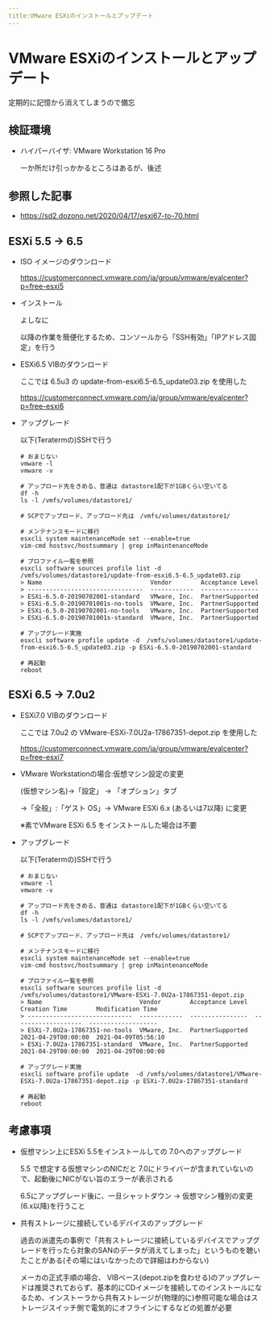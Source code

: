 ```yaml
---
title:VMware ESXiのインストールとアップデート
---
```

# VMware ESXiのインストールとアップデート

定期的に記憶から消えてしまうので備忘

## 検証環境

- ハイパーバイザ: VMware Workstation 16 Pro 

  一か所だけ引っかかるところはあるが、後述

## 参照した記事

- https://sd2.dozono.net/2020/04/17/esxi67-to-70.html

## ESXi 5.5 → 6.5 

- ISO イメージのダウンロード

  https://customerconnect.vmware.com/ja/group/vmware/evalcenter?p=free-esxi5

- インストール

  よしなに

  以降の作業を簡便化するため、コンソールから「SSH有効」「IPアドレス固定」を行う

- ESXi6.5 VIBのダウンロード

  ここでは 6.5u3 の update-from-esxi6.5-6.5_update03.zip を使用した
  
  https://customerconnect.vmware.com/ja/group/vmware/evalcenter?p=free-esxi6

- アップグレード

  以下(Teratermの)SSHで行う

  ```
  # おまじない
  vmware -l
  vmware -v

  # アップロード先をきめる、普通は datastore1配下が1GBくらい空いてる
  df -h
  ls -l /vmfs/volumes/datastore1/
  
  # SCPでアップロード、アップロード先は　/vmfs/volumes/datastore1/

  # メンテナンスモードに移行
  esxcli system maintenanceMode set --enable=true
  vim-cmd hostsvc/hostsummary | grep inMaintenanceMode

  # プロファイル一覧を参照
  esxcli software sources profile list -d /vmfs/volumes/datastore1/update-from-esxi6.5-6.5_update03.zip
  > Name                              Vendor        Acceptance Level
  > --------------------------------  ------------  ----------------
  > ESXi-6.5.0-20190702001-standard   VMware, Inc.  PartnerSupported
  > ESXi-6.5.0-20190701001s-no-tools  VMware, Inc.  PartnerSupported
  > ESXi-6.5.0-20190702001-no-tools   VMware, Inc.  PartnerSupported
  > ESXi-6.5.0-20190701001s-standard  VMware, Inc.  PartnerSupported

  # アップグレード実施
  esxcli software profile update -d  /vmfs/volumes/datastore1/update-from-esxi6.5-6.5_update03.zip -p ESXi-6.5.0-20190702001-standard

  # 再起動
  reboot
  ```

## ESXi 6.5 → 7.0u2

- ESXi7.0 VIBのダウンロード

  ここでは 7.0u2 の VMware-ESXi-7.0U2a-17867351-depot.zip を使用した
  
  https://customerconnect.vmware.com/ja/group/vmware/evalcenter?p=free-esxi7

- VMware Workstationの場合:仮想マシン設定の変更

  (仮想マシン名)→「設定」 → 「オプション」タブ 

  →「全般」:「ゲスト OS」→ VMware ESXi 6.x (あるいは7以降) に変更
  
  ※素でVMware ESXi 6.5 をインストールした場合は不要

- アップグレード

  以下(Teratermの)SSHで行う

  ```
  # おまじない
  vmware -l
  vmware -v

  # アップロード先をきめる、普通は datastore1配下が1GBくらい空いてる
  df -h
  ls -l /vmfs/volumes/datastore1/
  
  # SCPでアップロード、アップロード先は　/vmfs/volumes/datastore1/

  # メンテナンスモードに移行
  esxcli system maintenanceMode set --enable=true
  vim-cmd hostsvc/hostsummary | grep inMaintenanceMode

  # プロファイル一覧を参照
  esxcli software sources profile list -d /vmfs/volumes/datastore1/VMware-ESXi-7.0U2a-17867351-depot.zip
  > Name                           Vendor        Acceptance Level  Creation Time        Modification Time
  > -----------------------------  ------------  ----------------  -------------------  -------------------
  > ESXi-7.0U2a-17867351-no-tools  VMware, Inc.  PartnerSupported  2021-04-29T00:00:00  2021-04-09T05:56:10
  > ESXi-7.0U2a-17867351-standard  VMware, Inc.  PartnerSupported  2021-04-29T00:00:00  2021-04-29T00:00:00

  # アップグレード実施
  esxcli software profile update  -d /vmfs/volumes/datastore1/VMware-ESXi-7.0U2a-17867351-depot.zip -p ESXi-7.0U2a-17867351-standard

  # 再起動
  reboot
  ```

## 考慮事項

- 仮想マシン上にESXi 5.5をインストールしての 7.0へのアップグレード

  5.5 で想定する仮想マシンのNICだと 7.0にドライバーが含まれていないので、起動後にNICがない旨のエラーが表示される

  6.5にアップグレード後に、一旦シャットダウン → 仮想マシン種別の変更(6.x以降)を行うこと

- 共有ストレージに接続しているデバイスのアップグレード
  
  過去の派遣先の事例で「共有ストレージに接続しているデバイスでアップグレードを行ったら対象のSANのデータが消えてしまった」というものを聴いたことがある(その場にはいなかったので詳細はわからない)

  メーカの正式手順の場合、 VIBベース(depot.zipを食わせる)のアップグレードは推奨されておらず、基本的にCDイメージを接続してのインストールになるため、インストーラから共有ストレージが(物理的に)参照可能な場合はストレージスイッチ側で電気的にオフラインにするなどの処置が必要
